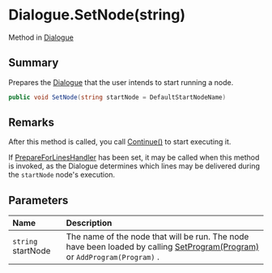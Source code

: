 # Dialogue.SetNode(string)

Method in [Dialogue](/docs/api/csharp/yarn.dialogue.md)

## Summary


Prepares the  <a href="yarn.dialogue.md">Dialogue</a>  that the user intends to start
running a node.


```csharp
public void SetNode(string startNode = DefaultStartNodeName)
```

## Remarks

<p>
After this method is called, you call <a href="yarn.dialogue.continue.md">Continue()</a> to
start executing it.
</p> <p>
If <a href="yarn.dialogue.prepareforlineshandler.md">PrepareForLinesHandler</a> has been set, it may be
called when this method is invoked, as the Dialogue determines which
lines may be delivered during the <code>startNode</code>
node's execution.
</p>

## Parameters

|Name|Description|
|:---|:---|
|`string` startNode|The name of the node that will be run. The node have been loaded by calling  <a href="yarn.dialogue.setprogram.md">SetProgram(Program)</a>  or  <code>AddProgram(Program)</code> .|


